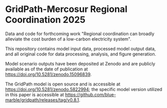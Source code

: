 # GridPath-Mercosur Regional Coordination 2025
Data and code for forthcoming work "Regional coordination can broadly alleviate the cost burden of a low-carbon electricity system".

This repository contains model input data, processed model output data, and all original code for data processing, analysis, and figure generation.

Model scenario outputs have been deposited at Zenodo and are publicly available as of the date of publication at https://doi.org/10.5281/zenodo.15096839.

The GridPath model is open source and is accessible at https://doi.org/10.5281/zenodo.5822994; the specific model version utilized in this paper is accessible at https://github.com/blue-marble/gridpath/releases/tag/v0.8.1.
